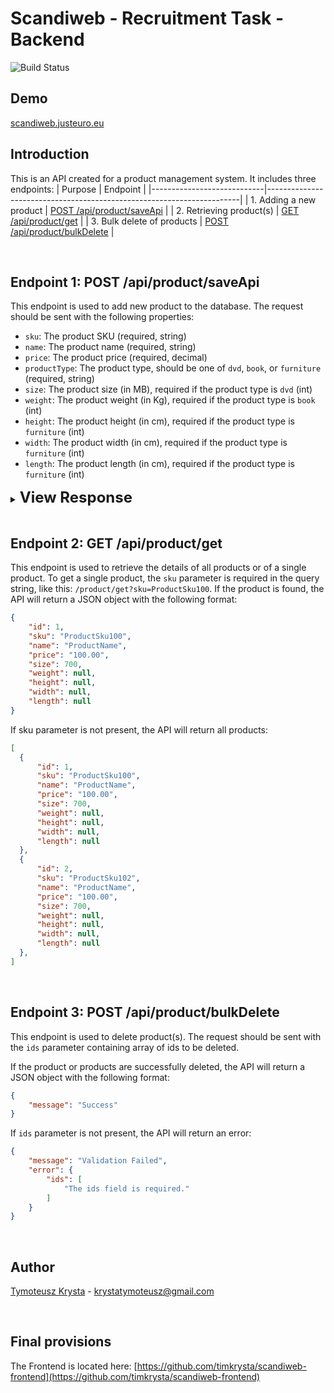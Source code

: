 # Scandiweb - Recruitment Task - Backend

<img src="https://github.com/laravel/sanctum/workflows/tests/badge.svg" alt="Build Status" style="max-width: 100%;">

## Demo
[scandiweb.justeuro.eu](https://scandiweb.justeuro.eu:8080)

## Introduction
This is an API created for a product management system. It includes three endpoints:
| Purpose                    | Endpoint                                                              |
|----------------------------|-----------------------------------------------------------------------|
| 1. Adding a new product    | [POST /api/product/saveApi](#endpoint-1-post-apiproductsaveapi)       |
| 2. Retrieving product(s)   | [GET /api/product/get](#endpoint-2-get-apiproductget)                 |
| 3. Bulk delete of products | [POST /api/product/bulkDelete](#endpoint-3-post-apiproductbulkdelete) |

<br>

## Endpoint 1: POST /api/product/saveApi

This endpoint is used to add new product to the database. The request should be sent with the following properties:

- `sku`: The product SKU (required, string)
- `name`: The product name (required, string)
- `price`: The product price (required, decimal)
- `productType`: The product type, should be one of `dvd`, `book`, or `furniture` (required, string)
- `size`: The product size (in MB), required if the product type is `dvd` (int)
- `weight`: The product weight (in Kg), required if the product type is `book` (int)
- `height`: The product height (in cm), required if the product type is `furniture` (int)
- `width`: The product width (in cm), required if the product type is `furniture` (int)
- `length`: The product length (in cm), required if the product type is `furniture` (int)

<details>
<summary><font size="5"><b>View Response</b></font></summary>

If any of the required properties are missing or have an incorrect data type, the API will return a JSON object with the following format:


```json
{
    "message": "Validation Failed",
    "error": {
        "inputName": [
            "Message indicating what happened."
        ]
    }
}
```

If the product is successfully added, the API will return a JSON object with the following format:


```json
{
    "message": "Success"
}
```
</details>

<br>

## Endpoint 2: GET /api/product/get

This endpoint is used to retrieve the details of all products or of a single product. To get a single product, the `sku` parameter is required in the query string, like this: `/product/get?sku=ProductSku100`. If the product is found, the API will return a JSON object with the following format:

```json
{
    "id": 1,
    "sku": "ProductSku100",
    "name": "ProductName",
    "price": "100.00",
    "size": 700,
    "weight": null,
    "height": null,
    "width": null,
    "length": null
}
```

If sku parameter is not present, the API will return all products:

```json
[
  {
      "id": 1,
      "sku": "ProductSku100",
      "name": "ProductName",
      "price": "100.00",
      "size": 700,
      "weight": null,
      "height": null,
      "width": null,
      "length": null
  },
  {
      "id": 2,
      "sku": "ProductSku102",
      "name": "ProductName",
      "price": "100.00",
      "size": 700,
      "weight": null,
      "height": null,
      "width": null,
      "length": null
  },
]
```

<br>

## Endpoint 3: POST /api/product/bulkDelete

This endpoint is used to delete product(s). The request should be sent with the `ids` parameter containing array of ids to be deleted.

If the product or products are successfully deleted, the API will return a JSON object with the following format:

```json
{
    "message": "Success"
}
```

If `ids` parameter is not present, the API will return an error:

```json
{
    "message": "Validation Failed",
    "error": {
        "ids": [
            "The ids field is required."
        ]
    }
}
```

<br>

## Author
[Tymoteusz Krysta](https://www.linkedin.com/in/tim-krysta/) - krystatymoteusz@gmail.com

<br>

## Final provisions
The Frontend is located here: [https://github.com/timkrysta/scandiweb-frontend](https://github.com/timkrysta/scandiweb-frontend)
